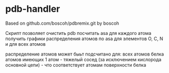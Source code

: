 # pdb-handler
Based on github.com/boscoh/pdbremix.git by boscoh

Скрипт позволяет
очистить pdb
посчитать asa для каждого атома
получить графики распределения атомов по asa для элементов O, C, N и для всех атомов

распределение атомов может быьт подсчитано для:
всех атомов белка
атомов имеющих 1 атом - тяжелый сосед (за исключением кислорода основной цепи) - что соответствует атомам поверхности белка
